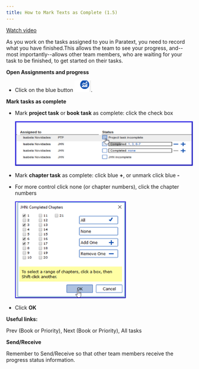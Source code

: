 ```yaml
---
title: How to Mark Texts as Complete (1.5)
---
```

[Watch video](https://vimeo.com/461793250)

As you work on the tasks assigned to you in Paratext, you need to record what you have finished.This allows the team to see your progress, and--most importantly--allows other team members, who are waiting for your task to be finished, to get started on their tasks.

**Open Assignments and progress**

-   Click on the blue button ![](../media/9c6773b2653dfd507ecbec0fd0936b7b.png).

**Mark tasks as complete**

-   Mark **project task** or **book task** as complete: click the check box

    ![](../media/ac7b548db83d0f8b86b8b4474bb48880.png)

-   Mark **chapter task** as complete: click blue **+**, or unmark click blue **-**
  
-   For more control click none (or chapter numbers), click the chapter numbers

    ![](../media/4f60d7588b6e9e599c40aa94deb9dcf6.png)

-   Click **OK**

**Useful links:**

Prev (Book or Priority), Next (Book or Priority), All tasks

**Send/Receive**

Remember to Send/Receive so that other team members receive the progress status information.

